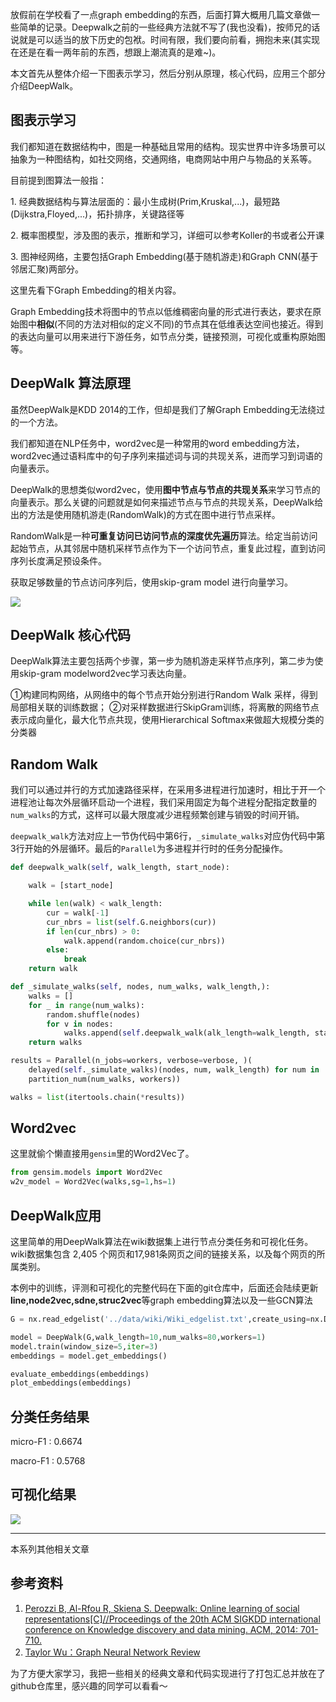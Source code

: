 放假前在学校看了一点graph embedding的东西，后面打算大概用几篇文章做一些简单的记录。﻿Deepwalk之前的一些经典方法就不写了(我也没看)，按师兄的话说就是可以适当的放下历史的包袱。时间有限，我们要向前看，拥抱未来(其实现在还是在看一两年前的东西，想跟上潮流真的是难~)。

本文首先从整体介绍一下图表示学习，然后分别从原理，核心代码，应用三个部分介绍DeepWalk。

图表示学习
-----

我们都知道在数据结构中，图是一种基础且常用的结构。现实世界中许多场景可以抽象为一种图结构，如社交网络，交通网络，电商网站中用户与物品的关系等。

目前提到图算法一般指：

1\. 经典数据结构与算法层面的：最小生成树(Prim,Kruskal,...)，最短路(Dijkstra,Floyed,...)，拓扑排序，关键路径等

2\. 概率图模型，涉及图的表示，推断和学习，详细可以参考Koller的书或者公开课

3\. 图神经网络，主要包括Graph Embedding(基于随机游走)和Graph CNN(基于邻居汇聚)两部分。

这里先看下Graph Embedding的相关内容。

Graph Embedding技术将图中的节点以低维稠密向量的形式进行表达，要求在原始图中**相似**(不同的方法对相似的定义不同)的节点其在低维表达空间也接近。得到的表达向量可以用来进行下游任务，如节点分类，链接预测，可视化或重构原始图等。

DeepWalk 算法原理
-------------

虽然DeepWalk是KDD 2014的工作，但却是我们了解Graph Embedding无法绕过的一个方法。

我们都知道在NLP任务中，word2vec是一种常用的word embedding方法，word2vec通过语料库中的句子序列来描述词与词的共现关系，进而学习到词语的向量表示。

DeepWalk的思想类似word2vec，使用**图中节点与节点的共现关系**来学习节点的向量表示。那么关键的问题就是如何来描述节点与节点的共现关系，DeepWalk给出的方法是使用随机游走(RandomWalk)的方式在图中进行节点采样。

RandomWalk是一种**可重复访问已访问节点的深度优先遍历**算法。给定当前访问起始节点，从其邻居中随机采样节点作为下一个访问节点，重复此过程，直到访问序列长度满足预设条件。

获取足够数量的节点访问序列后，使用skip-gram model 进行向量学习。

![](https://pic1.zhimg.com/v2-fdcb0babe4a168df85243b548fd86d30_b.jpg)

DeepWalk 核心代码
-------------

DeepWalk算法主要包括两个步骤，第一步为随机游走采样节点序列，第二步为使用skip-gram modelword2vec学习表达向量。

①构建同构网络，从网络中的每个节点开始分别进行Random Walk 采样，得到局部相关联的训练数据； ②对采样数据进行SkipGram训练，将离散的网络节点表示成向量化，最大化节点共现，使用Hierarchical Softmax来做超大规模分类的分类器

Random Walk
-----------

我们可以通过并行的方式加速路径采样，在采用多进程进行加速时，相比于开一个进程池让每次外层循环启动一个进程，我们采用固定为每个进程分配指定数量的`num_walks`的方式，这样可以最大限度减少进程频繁创建与销毁的时间开销。

`deepwalk_walk`方法对应上一节伪代码中第6行，`_simulate_walks`对应伪代码中第3行开始的外层循环。最后的`Parallel`为多进程并行时的任务分配操作。

```python
def deepwalk_walk(self, walk_length, start_node):

    walk = [start_node]

    while len(walk) < walk_length:
        cur = walk[-1]
        cur_nbrs = list(self.G.neighbors(cur))
        if len(cur_nbrs) > 0:
            walk.append(random.choice(cur_nbrs))
        else:
            break
    return walk

def _simulate_walks(self, nodes, num_walks, walk_length,):
    walks = []
    for _ in range(num_walks):
        random.shuffle(nodes)
        for v in nodes:           
            walks.append(self.deepwalk_walk(alk_length=walk_length, start_node=v))
    return walks

results = Parallel(n_jobs=workers, verbose=verbose, )(
    delayed(self._simulate_walks)(nodes, num, walk_length) for num in
    partition_num(num_walks, workers))

walks = list(itertools.chain(*results))
```

Word2vec
--------

这里就偷个懒直接用`gensim`里的Word2Vec了。

```python
from gensim.models import Word2Vec
w2v_model = Word2Vec(walks,sg=1,hs=1)
```

DeepWalk应用
----------

这里简单的用DeepWalk算法在wiki数据集上进行节点分类任务和可视化任务。 wiki数据集包含 2,405 个网页和17,981条网页之间的链接关系，以及每个网页的所属类别。

本例中的训练，评测和可视化的完整代码在下面的git仓库中，后面还会陆续更新**line,node2vec,sdne,struc2vec**等graph embedding算法以及一些GCN算法

```python
G = nx.read_edgelist('../data/wiki/Wiki_edgelist.txt',create_using=nx.DiGraph(),nodetype=None,data=[('weight',int)])

model = DeepWalk(G,walk_length=10,num_walks=80,workers=1)
model.train(window_size=5,iter=3)
embeddings = model.get_embeddings()

evaluate_embeddings(embeddings)
plot_embeddings(embeddings)
```

分类任务结果
------

micro-F1 : 0.6674

macro-F1 : 0.5768

可视化结果
-----

![](https://pic2.zhimg.com/v2-92b7d828057a9f4719bedb5122863055_b.jpg)

* * *

本系列其他相关文章

参考资料
----

1.  [Perozzi B, Al-Rfou R, Skiena S. Deepwalk: Online learning of social representations\[C\]//Proceedings of the 20th ACM SIGKDD international conference on Knowledge discovery and data mining. ACM, 2014: 701-710.](https://link.zhihu.com/?target=http%3A//www.perozzi.net/publications/14_kdd_deepwalk.pdf)
2.  [Taylor Wu：Graph Neural Network Review](https://zhuanlan.zhihu.com/p/43972372)

为了方便大家学习，我把一些相关的经典文章和代码实现进行了打包汇总并放在了github仓库里，感兴趣的同学可以看看～